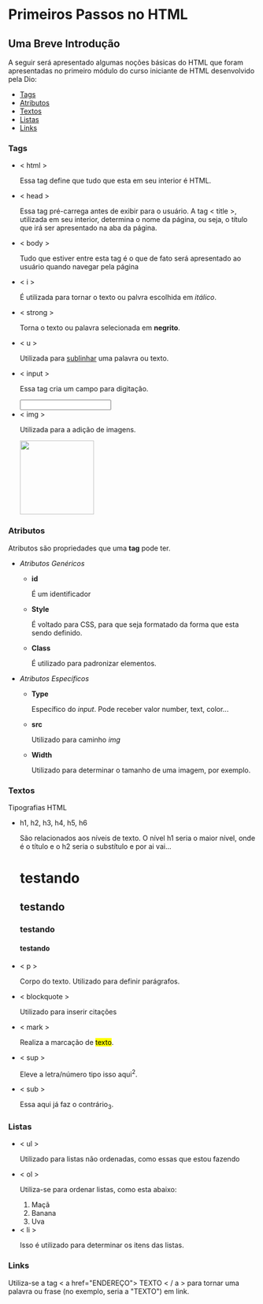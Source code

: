 <!DOCTYPE html>
<html lang="en">
<head>
    <meta charset="UTF-8">
    <meta name="viewport" content="width=device-width, initial-scale=1.0">
    
</head>
<body>
    <h1>Primeiros Passos no HTML</h1>
    <h2>Uma Breve Introdução</h2>
    <p>A seguir será apresentado algumas noções básicas do HTML que foram apresentadas no primeiro módulo do curso iniciante de HTML desenvolvido pela Dio:</p>
    <ul>
        <li><a href="#tags">Tags</a></li>
        <li><a href="#atributos">Atributos</a></li>
        <li><a href="#textos">Textos</a></li>
        <li><a href="#listas">Listas</a></li>
        <li><a href="#links">Links</a></li>
    </ul>
    <h3 id="tags">Tags</h3>
    <ul>
        <li>< html ></li>
            <p>
                Essa tag define que tudo que esta em seu interior é HTML. 
            </p>
        <li>< head ></li>
            <p>Essa tag pré-carrega antes de exibir para o usuário. A tag < title >, utilizada em seu interior, determina o nome da página, ou seja, o título que irá ser apresentado na aba da página.</title></p>    
        <li>< body ></li>
            <p>Tudo que estiver entre esta tag é o que de fato será apresentado ao usuário quando navegar pela página</p>    
        <li>< i ></li>
            <p>É utilizada para tornar o texto ou palvra escolhida em <i>itálico</i>.</p>
        <li>< strong ></li>
            <p>Torna o texto ou palavra selecionada em <strong>negrito</strong>.</p>        
        <li>< u ></li>
            <p>Utilizada para <u>sublinhar</u> uma palavra ou texto.</p>
        <li>< input ></li>
            <p>Essa tag cria um campo para digitação.</p>
            <input type="text"/>            
        <li>< img ></li>
            <p>Utilizada para a adição de imagens.</p>
            <img width="150px" src="https://i.pinimg.com/originals/93/27/e7/9327e7da553a3111959de04fdf2e2eb4.jpg"/>    
    </ul>
    <h3 id="atributos">Atributos</h3>
        <p>Atributos são propriedades que uma <b>tag</b> pode ter.</p>
        <ul>
            <li><i>Atributos Genéricos</i></li>
                <ul>
                    <li><b>id</b></li>
                        <p>É um identificador</p>
                    <li><b>Style</b></li>
                        <p>É voltado para CSS, para que seja formatado da forma que esta sendo definido. </p>
                    <li><b>Class</b></li>
                        <p>É utilizado para padronizar elementos. </p>
                </ul>
            <li><i>Atributos Específicos</i></li>
                <ul>
                    <li><b>Type</b></li>
                        <p>Específico do <i>input</i>. Pode receber valor number, text, color...</p>
                    <li><b>src</b></li>
                        <p>Utilizado para caminho <i>img</i></p>
                    <li><b>Width</b></li>
                        <p>Utilizado para determinar o tamanho de uma imagem, por exemplo.</p>
                </ul>                    
        </ul>
    <h3 id="textos">Textos</h3>
        <p>Tipografias HTML</p>
        <ul>
            <li>h1, h2, h3, h4, h5, h6</li>
                <p>São relacionados aos níveis de texto. O nível h1 seria o maior nível, onde é o título e o h2 seria o substítulo e por ai vai...</p>
                <p><h1>testando</h1></p>
                <p><h2>testando</h2></p>
                <p><h3>testando</h3></p>
                <p><h4>testando</h4></p>            
            <li>< p ></li>
                <p>Corpo do texto. Utilizado para definir parágrafos.</p>
            <li>< blockquote ></li>
                <p>Utilizado para inserir citações</p>
            <li>< mark ></li>
                <p>Realiza a marcação de <mark>texto</mark>.</p>
            <li>< sup ></li>
                <p>Eleve a letra/número tipo isso aqui<sup>2</sup>.</p>
            <li>< sub ></li>
                <p>Essa aqui já faz o contrário<sub>3</sub>.</p>
        </ul>
    <h3 id="listas">Listas</h3>
        <ul>
            <li>< ul ></li>
                <p>Utilizado para listas não ordenadas, como essas que estou fazendo</p>
            <li>< ol ></li>
                <p>Utiliza-se para ordenar listas, como esta abaixo:</p>
                    <ol>
                        <li>Maçã</li>
                        <li>Banana</li>
                        <li>Uva</li>
                    </ol>
            <li>< li ></li>
                <p>Isso é utilizado para determinar os itens das listas.</p>
        </ul>
    <h3 id="links">Links</h3>
        <p>Utiliza-se a tag < a href="ENDEREÇO"> TEXTO < / a > para tornar uma palavra ou frase (no exemplo, seria a "TEXTO") em link.</p> 


</body>
</html>
